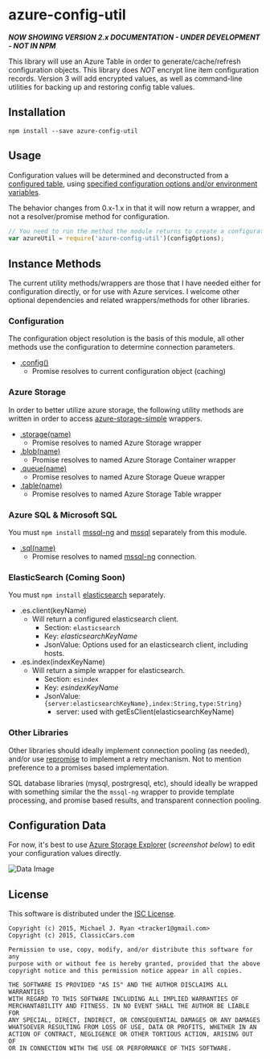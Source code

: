 # azure-config-util

***NOW SHOWING VERSION 2.x DOCUMENTATION - UNDER DEVELOPMENT - NOT IN NPM***

This library will use an Azure Table in order to generate/cache/refresh configuration objects.  This library does *NOT* encrypt line item configuration records.  Version 3 will add encrypted values, as well as command-line utilities for backing up and restoring config table values.


## Installation

```
npm install --save azure-config-util
```

## Usage

Configuration values will be determined and deconstructed from a [configured table](https://github.com/tracker1/azure-config-util/wiki/ConfigurationTable), using [specified configuration options and/or environment variables](https://github.com/tracker1/azure-config-util/wiki/ConfigurationOptions).

The behavior changes from 0.x-1.x in that it will now return a wrapper, and not a resolver/promise method for configuration.

```js
// You need to run the method the module returns to create a configuration fetcher
var azureUtil = require('azure-config-util')(configOptions);
```

## Instance Methods

The current utility methods/wrappers are those that I have needed either for configuration directly, or for use with Azure services.  I welcome other optional dependencies and related wrappers/methods for other libraries.

### Configuration

The configuration object resolution is the basis of this module, all other methods use the configuration to determine connection parameters.

* [.config()](https://github.com/tracker1/azure-config-util/wiki/GetConfigurationMethod)
  * Promise resolves to current configuration object (caching)

### Azure Storage

In order to better utilize azure storage, the following utility methods are written in order to access [azure-storage-simple](https://www.npmjs.com/package/azure-storage-simple) wrappers.

* [.storage(name)](https://github.com/tracker1/azure-config-util/wiki/GetStorageMethod)
  * Promise resolves to named Azure Storage wrapper
* [.blob(name)](https://github.com/tracker1/azure-config-util/wiki/GetBlobMethod)
  * Promise resolves to named Azure Storage Container wrapper
* [.queue(name)](https://github.com/tracker1/azure-config-util/wiki/GetQueueMethod)
  * Promise resolves to named Azure Storage Queue wrapper
* [.table(name)](https://github.com/tracker1/azure-config-util/wiki/GetTableMethod/)
  * Promise resolves to named Azure Storage Table wrapper

### Azure SQL & Microsoft SQL

You must `npm install` [mssql-ng](https://www.npmjs.com/package/mssql-ng) and [mssql](https://www.npmjs.com/package/mssql) separately from this module.


* [.sql(name)](https://github.com/tracker1/azure-config-util/wiki/GetSqlMethod)
  * Promise resolves to named [mssql-ng](https://www.npmjs.com/package/mssql-ng) connection.


### ElasticSearch (Coming Soon)

You must `npm install` [elasticsearch](https://www.npmjs.com/package/elasticsearch) separately.

* .es.client(keyName)
  * Will return a configured elasticsearch client.
    * Section: `elasticsearch`
    * Key: *elasticsearchKeyName*
    * JsonValue: Options used for an elasticsearch client, including hosts.
* .es.index(indexKeyName)
  * Will return a simple wrapper for elasticsearch.
    * Section: `esindex`
    * Key: *esindexKeyName*
    * JsonValue: `{server:elasticsearchKeyName},index:String,type:String}`
      * server: used with getEsClient(elasticsearchKeyName)

### Other Libraries

Other libraries should ideally implement connection pooling (as needed), and/or use [repromise](https://www.npmjs.com/package/repromise) to implement a retry mechanism.  Not to mention preference to a promises based implementation.

SQL database libraries (mysql, postrgresql, etc), should ideally be wrapped with something similar the the `mssql-ng` wrapper to provide template processing, and promise based results, and transparent connection pooling.


## Configuration Data

For now, it's best to use [Azure Storage Explorer](http://www.cerebrata.com/products/azure-explorer/introduction) (*screenshot below*) to edit your configuration values directly.

![Data Image](http://i.imgur.com/XYoM8CY.png)


## License

This software is distributed under the [ISC License](http://opensource.org/licenses/ISC).

```
Copyright (c) 2015, Michael J. Ryan <tracker1@gmail.com>
Copyright (c) 2015, ClassicCars.com

Permission to use, copy, modify, and/or distribute this software for any
purpose with or without fee is hereby granted, provided that the above
copyright notice and this permission notice appear in all copies.

THE SOFTWARE IS PROVIDED "AS IS" AND THE AUTHOR DISCLAIMS ALL WARRANTIES
WITH REGARD TO THIS SOFTWARE INCLUDING ALL IMPLIED WARRANTIES OF
MERCHANTABILITY AND FITNESS. IN NO EVENT SHALL THE AUTHOR BE LIABLE FOR
ANY SPECIAL, DIRECT, INDIRECT, OR CONSEQUENTIAL DAMAGES OR ANY DAMAGES
WHATSOEVER RESULTING FROM LOSS OF USE, DATA OR PROFITS, WHETHER IN AN
ACTION OF CONTRACT, NEGLIGENCE OR OTHER TORTIOUS ACTION, ARISING OUT OF
OR IN CONNECTION WITH THE USE OR PERFORMANCE OF THIS SOFTWARE.
```
